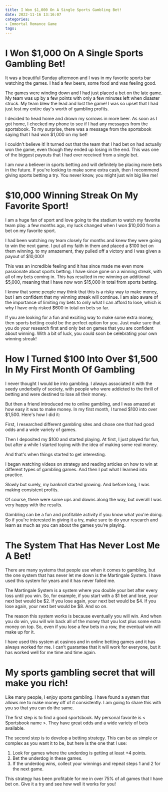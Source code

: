```yaml
---
title: I Won $1,000 On A Single Sports Gambling Bet!
date: 2022-11-16 13:16:07
categories:
- Immortal Romance Game
tags:
---
```



#  I Won $1,000 On A Single Sports Gambling Bet!

It was a beautiful Sunday afternoon and I was in my favorite sports bar watching the games. I had a few beers, some food and was feeling good. 

The games were winding down and I had just placed a bet on the late game. My team was up by a few points with only a few minutes left when disaster struck. My team blew the lead and lost the game! I was so upset that I had just lost my entire day's worth of gambling profits.

I decided to head home and drown my sorrows in more beer. As soon as I got home, I checked my phone to see if I had any messages from the sportsbook. To my surprise, there was a message from the sportsbook saying that I had won $1,000 on my bet!

I couldn't believe it! It turned out that the team that I had bet on had actually won the game, even though they ended up losing in the end. This was one of the biggest payouts that I had ever received from a single bet.

I am now a believer in sports betting and will definitely be placing more bets in the future. If you're looking to make some extra cash, then I recommend giving sports betting a try. You never know, you might just win big like me!

#  $10,000 Winning Streak On My Favorite Sport!

I am a huge fan of sport and love going to the stadium to watch my favorite team play. a few months ago, my luck changed when I won $10,000 from a bet on my favorite sport.

I had been watching my team closely for months and knew they were going to win the next game. I put all my faith in them and placed a $100 bet on them winning. to my amazement, they pulled off a victory and I was given a payout of $10,000!

This was an incredible feeling and it has since made me even more passionate about sports betting. I have since gone on a winning streak, with all of my bets coming in. This has resulted in me winning an additional $5,000, meaning that I have now won $15,000 in total from sports betting.

I know that some people may think that this is a risky way to make money, but I am confident that my winning streak will continue. I am also aware of the importance of limiting my bets to only what I can afford to lose, which is why I have only risked $600 in total on bets so far.

If you are looking for a fun and exciting way to make some extra money, then sports betting could be the perfect option for you. Just make sure that you do your research first and only bet on games that you are confident about winning. With a bit of luck, you could soon be celebrating your own winning streak!

#  How I Turned $100 Into Over $1,500 In My First Month Of Gambling

I never thought I would be into gambling. I always associated it with the seedy underbelly of society, with people who were addicted to the thrill of betting and were destined to lose all their money.

But then a friend introduced me to online gambling, and I was amazed at how easy it was to make money. In my first month, I turned $100 into over $1,500. Here's how I did it:

First, I researched different gambling sites and chose one that had good odds and a wide variety of games.

Then I deposited my $100 and started playing. At first, I just played for fun, but after a while I started toying with the idea of making some real money.

And that's when things started to get interesting.

I began watching videos on strategy and reading articles on how to win at different types of gambling games. And then I put what I learned into practice.

Slowly but surely, my bankroll started growing. And before long, I was making consistent profits.

Of course, there were some ups and downs along the way, but overall I was very happy with the results.

Gambling can be a fun and profitable activity if you know what you're doing. So if you're interested in giving it a try, make sure to do your research and learn as much as you can about the games you're playing.

#  The System That Has Never Lost Me A Bet!

There are many systems that people use when it comes to gambling, but the one system that has never let me down is the Martingale System. I have used this system for years and it has never failed me.

The Martingale System is a system where you double your bet after every loss until you win. So, for example, if you start with a $1 bet and lose, your next bet would be $2. If you lose again, your next bet would be $4. If you lose again, your next bet would be $8. And so on.

The reason this system works is because eventually you will win. And when you do win, you will win back all of the money that you lost plus some extra money on top. So, even if you lose a few bets in a row, the eventual win will make up for it.

I have used this system at casinos and in online betting games and it has always worked for me. I can’t guarantee that it will work for everyone, but it has worked well for me time and time again.

#  My sports gambling secret that will make you rich!

Like many people, I enjoy sports gambling. I have found a system that allows me to make money off of it consistently. I am going to share this with you so that you can do the same.

The first step is to find a good sportsbook. My personal favorite is < Sportsbook name >. They have great odds and a wide variety of bets available.

The second step is to develop a betting strategy. This can be as simple or complex as you want it to be, but here is the one that I use:

1) Look for games where the underdog is getting at least +4 points.
2) Bet the underdog in these games.
3) If the underdog wins, collect your winnings and repeat steps 1 and 2 for the next game.

This strategy has been profitable for me in over 75% of all games that I have bet on. Give it a try and see how well it works for you!